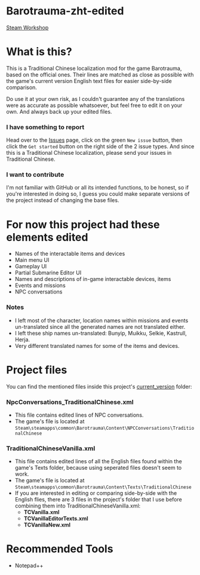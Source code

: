 # Barotrauma-zht-edited
[Steam Workshop](https://steamcommunity.com/sharedfiles/filedetails/?id=2804180128)

# What is this?
This is a Traditional Chinese localization mod for the game Barotrauma, based on the official ones. Their lines are matched as close as possible with the game's current version English text files for easier side-by-side comparison.

Do use it at your own risk, as I couldn't guarantee any of the translations were as accurate as possible whatsoever, but feel free to edit it on your own. And always back up your edited files.

### I have something to report
Head over to the [Issues](https://github.com/nokau/Barotrauma.zht.edited.mod/issues) page, click on the green `New issue` button, then click the `Get started` button on the right side of the 2 issue types. And since this is a Traditional Chinese localization, please send your issues in Traditional Chinese.

### I want to contribute
I'm not familiar with GitHub or all its intended functions, to be honest, so if you're interested in doing so, I guess you could make separate versions of the project instead of changing the base files.

# For now this project had these elements edited
- Names of the interactable items and devices
- Main menu UI
- Gameplay UI
- Partial Submarine Editor UI
- Names and descriptions of in-game interactable devices, items
- Events and missions
- NPC conversations

### Notes
- I left most of the character, location names within missions and events un-translated since all the generated names are not translated either.
- I left these ship names un-translated: Bunyip, Muikku, Selkie, Kastrull, Herja.
- Very different translated names for some of the items and devices.

# Project files
You can find the mentioned files inside this project's [current_version](./current_version) folder:
### NpcConversations_TraditionalChinese.xml
- This file contains edited lines of NPC conversations.
- The game's file is located at `Steam\steamapps\common\Barotrauma\Content\NPCConversations\TraditionalChinese`

### TraditionalChineseVanilla.xml
- This file contains edited lines of all the English files found within the game's Texts folder, because using seperated files doesn't seem to work.
- The game's file is located at `Steam\steamapps\common\Barotrauma\Content\Texts\TraditionalChinese`
- If you are interested in editing or comparing side-by-side with the English flies, there are 3 files in the project's folder that I use before combining them into TraditionalChineseVanilla.xml:
  - **TCVanilla.xml**
  - **TCVanillaEditorTexts.xml**
  - **TCVanillaNew.xml**

# Recommended Tools
- Notepad++
